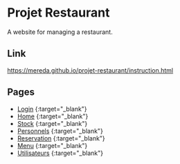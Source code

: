 # Projet Restaurant

A website for managing a restaurant.

## Link

https://mereda.github.io/projet-restaurant/instruction.html

## Pages

- [Login](https://mereda.github.io/projet-restaurant/login%20page/ "Login" ) {:target="_blank"}
- [Home](https://mereda.github.io/projet-restaurant/home%20page/ "Home" ) {:target="_blank"}
- [Stock](https://mereda.github.io/projet-restaurant/stock%20page/ "Stock" ) {:target="_blank"}
- [Personnels](https://mereda.github.io/projet-restaurant/personnels%20page/ "Personnels" ) {:target="_blank"}
- [Reservation](https://mereda.github.io/projet-restaurant/reservation%20page/ "Reservation" ) {:target="_blank"}
- [Menu](https://mereda.github.io/projet-restaurant/menu%20page/ "Menu" ) {:target="_blank"}
- [Utilisateurs](https://mereda.github.io/projet-restaurant/utilisateurs%20page/ "Utilisateurs" ) {:target="_blank"}